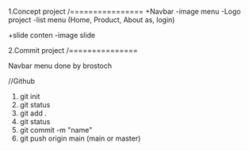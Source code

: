 1.Concept project
/================
+Navbar
    -image menu
    -Logo project
    -list menu (Home, Product, About as, login)

+slide conten 
    -image slide


2.Commit project
/===============

Navbar menu done by brostoch



//Github
1. git init
2. git status
3. git add .
4. git status
5. git commit -m "name"
6. git push origin main (main or master)
